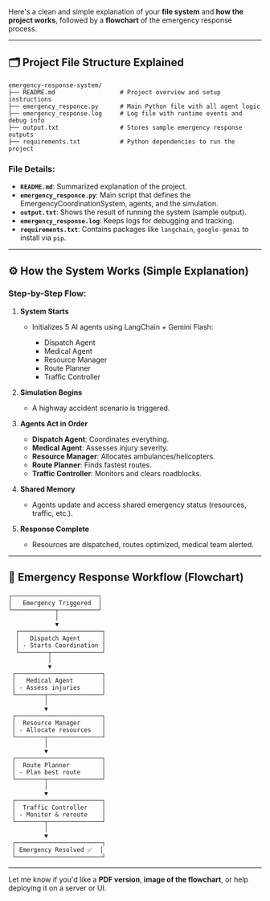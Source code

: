 Here's a clean and simple explanation of your **file system** and **how the project works**, followed by a **flowchart** of the emergency response process.

---

## 🗂️ Project File Structure Explained

```
emergency-response-system/
├── README.md                  # Project overview and setup instructions
├── emergency_responce.py      # Main Python file with all agent logic
├── emergency_response.log     # Log file with runtime events and debug info
├── output.txt                 # Stores sample emergency response outputs
├── requirements.txt           # Python dependencies to run the project
```

### File Details:

* **`README.md`**: Summarized explanation of the project.
* **`emergency_responce.py`**: Main script that defines the EmergencyCoordinationSystem, agents, and the simulation.
* **`output.txt`**: Shows the result of running the system (sample output).
* **`emergency_response.log`**: Keeps logs for debugging and tracking.
* **`requirements.txt`**: Contains packages like `langchain`, `google-genai` to install via `pip`.

---

## ⚙️ How the System Works (Simple Explanation)

### Step-by-Step Flow:

1. **System Starts**

   * Initializes 5 AI agents using LangChain + Gemini Flash:

     * Dispatch Agent
     * Medical Agent
     * Resource Manager
     * Route Planner
     * Traffic Controller

2. **Simulation Begins**

   * A highway accident scenario is triggered.

3. **Agents Act in Order**

   * **Dispatch Agent**: Coordinates everything.
   * **Medical Agent**: Assesses injury severity.
   * **Resource Manager**: Allocates ambulances/helicopters.
   * **Route Planner**: Finds fastest routes.
   * **Traffic Controller**: Monitors and clears roadblocks.

4. **Shared Memory**

   * Agents update and access shared emergency status (resources, traffic, etc.).

5. **Response Complete**

   * Resources are dispatched, routes optimized, medical team alerted.

---

## 🔁 Emergency Response Workflow (Flowchart)

```
┌────────────────────────┐
│   Emergency Triggered  │
└────────────┬───────────┘
             │
             ▼
  ┌───────────────────────┐
  │   Dispatch Agent      │
  │ - Starts Coordination │
  └────────┬──────────────┘
           │
           ▼
 ┌────────────────────────┐
 │   Medical Agent        │
 │ - Assess injuries      │
 └────────┬───────────────┘
          │
          ▼
 ┌────────────────────────┐
 │  Resource Manager      │
 │ - Allocate resources   │
 └────────┬───────────────┘
          │
          ▼
 ┌────────────────────────┐
 │  Route Planner         │
 │ - Plan best route      │
 └────────┬───────────────┘
          │
          ▼
 ┌────────────────────────┐
 │  Traffic Controller    │
 │ - Monitor & reroute    │
 └────────┬───────────────┘
          │
          ▼
 ┌────────────────────────┐
 │ Emergency Resolved ✅  │
 └────────────────────────┘
```

---

Let me know if you'd like a **PDF version**, **image of the flowchart**, or help deploying it on a server or UI.
